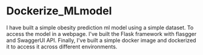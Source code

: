 # Dockerize_MLmodel
I have built a simple obesity prediction ml model using a simple dataset. To access the model in a webpage.
I've built the Flask framework with flasgger and SwaggerUI API.
Finally, I've built a simple docker image and dockerized it to access it across different environments.

